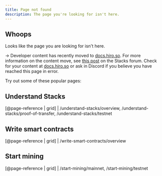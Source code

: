 ```yaml
---
title: Page not found
description: The page you're looking for isn't here.
---
```


## Whoops

Looks like the page you are looking for isn't here.

-> Developer content has recently moved to [docs.hiro.so](https://docs.hiro.so/). For more information on the content move, see [this post](https://forum.stacks.org/t/the-evolution-of-the-stacks-documentation-and-a-new-hiro-docs-site/12343) on the Stacks forum. Check for your content at [docs.hiro.so](https://docs.hiro.so/) or ask in Discord if you believe you have reached this page in error.

Try out some of these popular pages:

## Understand Stacks

[@page-reference | grid]
| /understand-stacks/overview, /understand-stacks/proof-of-transfer, /understand-stacks/testnet

## Write smart contracts

[@page-reference | grid]
| /write-smart-contracts/overview

## Start mining

[@page-reference | grid]
| /start-mining/mainnet, /start-mining/testnet
